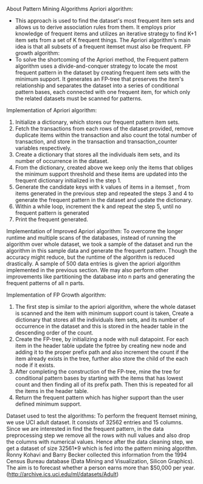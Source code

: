 About Pattern Mining Algorithms
Apriori algorithm: 
- This approach is used to find the dataset's most frequent item sets and allows us to derive 
association rules from them. It employs prior knowledge of frequent items and utilizes an 
iterative strategy to find K+1 item sets from a set of K frequent things. The Apriori 
algorithm's main idea is that all subsets of a frequent itemset must also be frequent. 
FP growth algorithm: 
- To solve the shortcoming of the Apriori method, the Frequent pattern algorithm uses a 
divide-and-conquer strategy to locate the most frequent pattern in the dataset by creating 
frequent item sets with the minimum support. It generates an FP-tree that preserves the 
item's relationship and separates the dataset into a series of conditional pattern bases, each 
connected with one frequent item, for which only the related datasets must be scanned for 
patterns.

Implementation of Apriori algorithm:
1. Initialize a dictionary, which stores our frequent pattern item sets.
2. Fetch the transactions from each rows of the dataset provided, remove duplicate items 
within the transaction and also count the total number of transaction, and store in the 
transaction and transaction_counter variables respectively.
3. Create a dictionary that stores all the individuals item sets, and its number of occurrence in 
the dataset.
4. From the dictionary, created above we keep only the items that obliges the minimum 
support threshold and these items are updated into the frequent dictionary initialized in the 
step 1.
5. Generate the candidate keys with k values of items in a itemset , from items generated in 
the previous step and repeated the steps 3 and 4 to generate the frequent pattern in the 
dataset and update the dictionary.
6. Within a while loop, increment the k and repeat the step 5, until no frequent pattern is 
generated
7. Print the frequent generated.

Implementation of Improved Apriori algorithm:
To overcome the longer runtime and multiple scans of the databases, instead of running the 
algorithm over whole dataset, we took a sample of the dataset and run the algorithm in this sample 
data and generate the frequent pattern. Though the accuracy might reduce, but the runtime of the 
algorithm is reduced drastically. A sample of 500 data entries is given the apriori algorithm 
implemented in the previous section. We may also perform other improvements like partitioning 
the database into n parts and generating the frequent patterns of all n parts.

Implementation of FP Growth algorithm:
1. The first step is similar to the apriori algorithm, where the whole dataset is scanned and the 
item with minimum support count is taken, Create a dictionary that stores all the individuals 
item sets, and its number of occurrence in the dataset and this is stored in the header table 
in the descending order of the count.
2. Create the FP-tree, by initializing a node with null datapoint. For each item in the header 
table update the fptree by creating new node and adding it to the proper prefix path and 
also increment the count if the item already exists in the tree, further also store the child of 
the each node if it exists.
3. After completing the construction of the FP-tree, mine the tree for conditional pattern bases 
by starting with the items that has lowest count and then finding all of its prefix path. Then 
this is repeated for all the items in the header table.
4. Return the frequent pattern which has higher support than the user defined minimum 
support.

Dataset used to test the algorithms: 
To perform the frequent Itemset mining, we use UCI adult dataset. It consists of 32562 entries 
and 15 columns. Since we are interested in find the frequent pattern, in the data preprocessing step 
we remove all the rows with null values and also drop the columns with numerical values. Hence 
after the data cleaning step, we get a dataset of size 32561*9 which is fed into the pattern mining 
algorithm. Ronny Kohavi and Barry Becker collected this information from the 1994 Census 
Bureau database (Data Mining and Visualization, Silicon Graphics). The aim is to forecast whether 
a person earns more than $50,000 per year.(http://archive.ics.uci.edu/ml/datasets/Adult)

